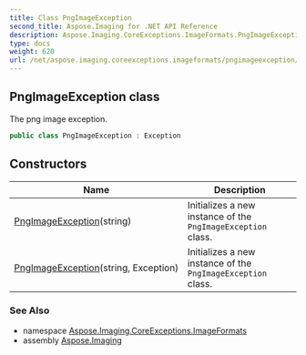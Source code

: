 ```yaml
---
title: Class PngImageException
second_title: Aspose.Imaging for .NET API Reference
description: Aspose.Imaging.CoreExceptions.ImageFormats.PngImageException class. The png image exception
type: docs
weight: 620
url: /net/aspose.imaging.coreexceptions.imageformats/pngimageexception/
---
```

## PngImageException class

The png image exception.

```csharp
public class PngImageException : Exception
```

## Constructors

| Name | Description |
| --- | --- |
| [PngImageException](pngimageexception/#constructor)(string) | Initializes a new instance of the `PngImageException` class. |
| [PngImageException](pngimageexception/#constructor_1)(string, Exception) | Initializes a new instance of the `PngImageException` class. |

### See Also

* namespace [Aspose.Imaging.CoreExceptions.ImageFormats](../../aspose.imaging.coreexceptions.imageformats/)
* assembly [Aspose.Imaging](../../)


